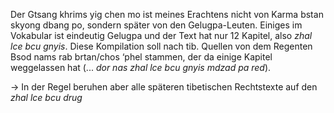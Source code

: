 Der Gtsang khrims yig chen mo ist meines Erachtens nicht von Karma bstan skyong dbang po, sondern später von den Gelugpa-Leuten. Einiges im Vokabular ist eindeutig Gelugpa und der Text hat nur 12 Kapitel, also *zhal lce bcu gnyis*. Diese Kompilation soll nach tib. Quellen von dem Regenten Bsod nams rab brtan/chos ‘phel stammen, der da einige Kapitel weggelassen hat (... *dor nas zhal lce bcu gnyis mdzad pa red*).

→ In der Regel beruhen aber alle späteren tibetischen Rechtstexte auf den *zhal lce bcu drug*
